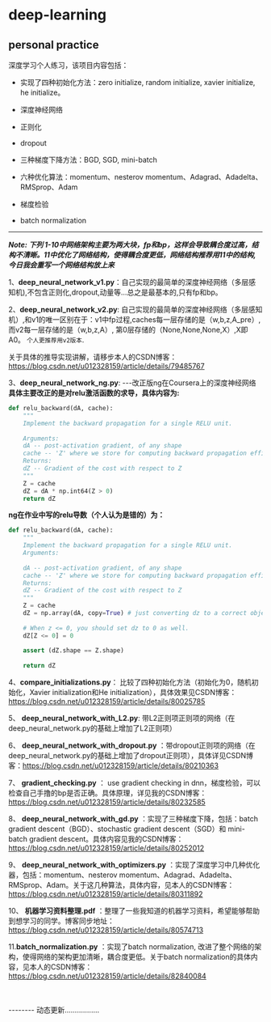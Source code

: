 # deep-learning
personal practice
---------------
深度学习个人练习，该项目内容包括：

+ 实现了四种初始化方法：zero initialize, random initialize, xavier initialize, he initialize。

+ 深度神经网络

+ 正则化

+ dropout

+ 三种梯度下降方法：BGD, SGD, mini-batch

+ 六种优化算法：momentum、nesterov momentum、Adagrad、Adadelta、RMSprop、Adam

+ 梯度检验

+ batch normalization
------

***Note: 下列 1-10中网络架构主要为两大块，fp和bp，这样会导致耦合度过高，结构不清晰。11中优化了网络结构，使得耦合度更低，网络结构推荐用11中的结构,今日我会重写一个网络结构放上来***

1、**deep_neural_network_v1.py**：自己实现的最简单的深度神经网络（多层感知机),不包含正则化,dropout,动量等...总之是最基本的,只有fp和bp。

2、**deep_neural_network_v2.py**:  自己实现的最简单的深度神经网络（多层感知机）,和v1的唯一区别在于：v1中fp过程,caches每一层存储的是（w,b,z,A_pre）,
而v2每一层存储的是（w,b,z,A）, 第0层存储的（None,None,None,X）,X即A0。    `个人更推荐用v2版本`.

关于具体的推导实现讲解，请移步本人的CSDN博客：https://blog.csdn.net/u012328159/article/details/79485767

3、**deep_neural_network_ng.py**: ---改正版ng在Coursera上的深度神经网络<br>
**具体主要改正的是对relu激活函数的求导，具体内容为:<br>**
```python
def relu_backward(dA, cache):
	"""
	Implement the backward propagation for a single RELU unit.
	
	Arguments:
	dA -- post-activation gradient, of any shape
	cache -- 'Z' where we store for computing backward propagation efficiently
	Returns:
	dZ -- Gradient of the cost with respect to Z
	"""
	Z = cache
	dZ = dA * np.int64(Z > 0)
	return dZ
```
**ng在作业中写的relu导数（个人认为是错的）为：<br>**
```python
def relu_backward(dA, cache):
    """
    Implement the backward propagation for a single RELU unit.
    Arguments:
    
    dA -- post-activation gradient, of any shape
    cache -- 'Z' where we store for computing backward propagation efficiently
    Returns:
    dZ -- Gradient of the cost with respect to Z
    """
    Z = cache
    dZ = np.array(dA, copy=True) # just converting dz to a correct object.
    
    # When z <= 0, you should set dz to 0 as well. 
    dZ[Z <= 0] = 0
    
    assert (dZ.shape == Z.shape)
    
    return dZ
```

4、**compare_initializations.py**： 比较了四种初始化方法（初始化为0，随机初始化，Xavier initialization和He initialization），具体效果见CSDN博客：https://blog.csdn.net/u012328159/article/details/80025785

5、 **deep_neural_network_with_L2.py**: 带L2正则项正则项的网络（在deep_neural_network.py的基础上增加了L2正则项）

6、 **deep_neural_network_with_dropout.py** ：带dropout正则项的网络（在deep_neural_network.py的基础上增加了dropout正则项），具体详见CSDN博客：https://blog.csdn.net/u012328159/article/details/80210363

7、 **gradient_checking.py** ： use gradient checking in dnn，梯度检验，可以检查自己手撸的bp是否正确。具体原理，详见我的CSDN博客：https://blog.csdn.net/u012328159/article/details/80232585

8、 **deep_neural_network_with_gd.py** ：实现了三种梯度下降，包括：batch gradient descent（BGD）、stochastic gradient descent（SGD）和 mini-batch gradient descent。具体内容见我的CSDN博客：https://blog.csdn.net/u012328159/article/details/80252012

9、 **deep_neural_network_with_optimizers.py** ：实现了深度学习中几种优化器，包括：momentum、nesterov momentum、Adagrad、Adadelta、RMSprop、Adam。关于这几种算法，具体内容，见本人的CSDN博客：https://blog.csdn.net/u012328159/article/details/80311892

10、 **机器学习资料整理.pdf** ：整理了一些我知道的机器学习资料，希望能够帮助到想学习的同学。博客同步地址：https://blog.csdn.net/u012328159/article/details/80574713

11.**batch_normalization.py** ：实现了batch normalization, 改进了整个网络的架构，使得网络的架构更加清晰，耦合度更低。关于batch normalization的具体内容，见本人的CSDN博客：https://blog.csdn.net/u012328159/article/details/82840084

<br>
<br>
--------
动态更新.................

